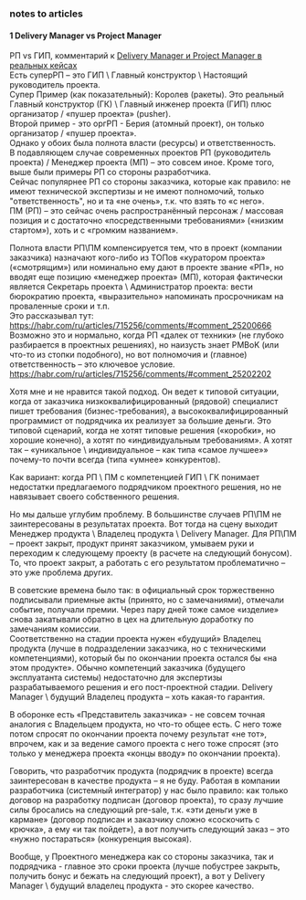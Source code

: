### notes to articles
#### 1 Delivery Manager vs Project Manager 
РП vs ГИП, комментарий к [Delivery Manager и Project Manager в реальных кейсах](https://habr.com/ru/companies/otus/articles/941002/)  
Есть суперРП – это ГИП \ Главный конструктор \ Настоящий руководитель проекта.  
Супер Пример (как показательный): Королев (ракеты).  Это реальный Главный конструктор (ГК) \ Главный инженер проекта (ГИП) плюс организатор / «пушер проекта» (pusher).  
Второй пример - это оргРП - Берия (атомный проект), он только организатор / «пушер проекта».  
Однако у обоих была полнота власти (ресурсы) и ответственность.  
В подавляющем случае современных проектов РП (руководитель проекта) / Менеджер проекта (МП) – это совсем иное. Кроме того, выше были примеры РП со стороны разработчика.  
Сейчас популярнее РП со стороны заказчика, которые как правило: не имеют технической экспертизы и не имеют полномочий, только "ответственность", но и та «не очень», т.к. что взять то «с него».  
ПМ (РП) – это сейчас очень распространённый персонаж / массовая позиция и с достаточно «посредственными требованиями» («низким стартом»), хоть и с «громким названием». 

Полнота власти РП\ПМ компенсируется тем, что в проект (компании заказчика) назначают кого-либо из ТОПов «куратором проекта» («смотрящим») или номинально ему дают в проекте звание «РП», но вводят еще позицию «менеджер проекта» (МП), которая фактически является Секретарь проекта \ Администратор проекта: вести бюрократию проекта, «выразительно» напоминать просрочникам на проваленные сроки и т.п.   
Это рассказывал тут:
https://habr.com/ru/articles/715256/comments/#comment_25200666  
Возможно это и нормально, когда РП «далек от техники» (не глубоко разбирается в проектных решениях), но наизусть знает PMBoK (или что-то из стопки подобного), но вот полномочия и (главное) ответственность – это ключевое условие. 
https://habr.com/ru/articles/715256/comments/#comment_25202202  

Хотя мне и не нравится такой подход. Он ведет к типовой ситуации, когда от заказчика низкоквалифицированный (рядовой) специалист пишет требования (бизнес-требования), а высококвалифицированный программист от подрядчика их реализует за большие деньги. Это типовой сценарий, когда не хотят типовые решения («коробки», но хорошие конечно), а хотят по «индивидуальным требованиям». А хотят так – «уникальное \ индивидуальное – как типа «самое лучшее»» почему-то почти всегда (типа «умнее» конкурентов).

Как вариант: когда РП \ ПМ с компетенцией ГИП \ ГК понимает недостатки предлагаемого подрядчиком проектного решения, но не навязывает своего собственного решения. 

Но мы дальше углубим проблему. В большинстве случаев РП\ПМ не заинтересованы в результатах проекта. Вот тогда на сцену выходит Менеджер продукта \ Владелец продукта \ Delivery Manager. Для РП\ПМ – проект закрыт, продукт принят заказчиком, умываем руки и переходим к следующему проекту (в расчете на следующий бонусом). То, что проект закрыт, а работать с его результатом проблематично – это уже проблема других. 

В советские времена было так: в официальный срок торжественно подписывали приемные акты (принято, но с замечаниями), отмечали событие, получали премии. Через пару дней тоже самое «изделие» снова закатывали обратно в цех на длительную доработку по замечаниям комиссии.  
Соответственно на стадии проекта нужен «будущий» Владелец продукта (лучше в подразделении заказчика, но с техническими компетенциями), который бы по окончании проекта остался бы «на этом продукте». Обычно компетенций заказчика (будущего эксплуатанта системы) недостаточно для экспертизы разрабатываемого решения и его пост-проектной стадии. Delivery Manager \ будущий Владелец продукта – хоть какая-то гарантия. 

В оборонке есть «Представитель заказчика» - не совсем точная аналогия с Владельцем продукта, но что-то общее есть. С него тоже потом спросят по окончании проекта почему результат «не тот», впрочем, как и за ведение самого проекта с него тоже спросят (это только у менеджера проекта «концы вводу» по окончании проекта). 

Говорить, что разработчик продукта (подрядчик в проекте) всегда заинтересован в качестве продукта – я не буду. Работая в компании разработчика (системный интегратор) у нас было правило: как только договор на разработку подписан (договор проекта), то сразу лучшие силы бросались на следующий pre-sale, т.к. «эти деньги уже в кармане» (договор подписан и заказчику сложно «соскочить с крючка», а ему «и так пойдет»), а вот получить следующий заказ – это «нужно постараться» (конкуренция высокая). 

Вообще, у Проектного менеджера как со стороны заказчика, так и подрядчика - главное это сроки проекта (лучше побустрее закрыть, получить бонус и бежать на следующий проект), а вот у Delivery Manager \ будущий владелец продукта - это скорее качество. 
